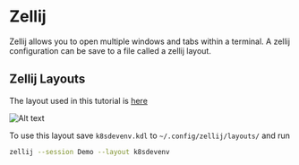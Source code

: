 # Zellij

Zellij allows you to open multiple windows and tabs within a terminal. A zellij configuration can be save to a file called a zellij layout.

## Zellij Layouts

The layout used in this tutorial is [here](k8sdevenv.kdl)

![Alt text](images/zellij.jpg "Title")

To use this layout save `k8sdevenv.kdl` to `~/.config/zellij/layouts/` and run  

```bash
zellij --session Demo --layout k8sdevenv
```